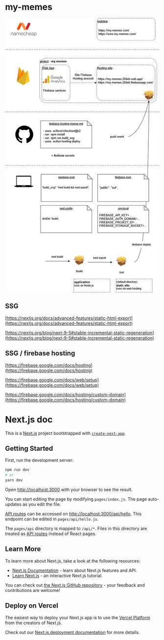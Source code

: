 
# my-memes

![SSG archi](./README/my-memes-build-deploy.drawio.png)

## SSG

[https://nextjs.org/docs/advanced-features/static-html-export](https://nextjs.org/docs/advanced-features/static-html-export)

[https://nextjs.org/blog/next-9-5#stable-incremental-static-regeneration](https://nextjs.org/blog/next-9-5#stable-incremental-static-regeneration)

## SSG / firebase hosting

[https://firebase.google.com/docs/hosting](https://firebase.google.com/docs/hosting)

[https://firebase.google.com/docs/web/setup](https://firebase.google.com/docs/web/setup)

[https://firebase.google.com/docs/hosting/custom-domain](https://firebase.google.com/docs/hosting/custom-domain)

# Next.js doc

This is a [Next.js](https://nextjs.org/) project bootstrapped with [`create-next-app`](https://github.com/vercel/next.js/tree/canary/packages/create-next-app).

## Getting Started

First, run the development server:

```bash
npm run dev
# or
yarn dev
```

Open [http://localhost:3000](http://localhost:3000) with your browser to see the result.

You can start editing the page by modifying `pages/index.js`. The page auto-updates as you edit the file.

[API routes](https://nextjs.org/docs/api-routes/introduction) can be accessed on [http://localhost:3000/api/hello](http://localhost:3000/api/hello). This endpoint can be edited in `pages/api/hello.js`.

The `pages/api` directory is mapped to `/api/*`. Files in this directory are treated as [API routes](https://nextjs.org/docs/api-routes/introduction) instead of React pages.

## Learn More

To learn more about Next.js, take a look at the following resources:

- [Next.js Documentation](https://nextjs.org/docs) - learn about Next.js features and API.
- [Learn Next.js](https://nextjs.org/learn) - an interactive Next.js tutorial.

You can check out [the Next.js GitHub repository](https://github.com/vercel/next.js/) - your feedback and contributions are welcome!

## Deploy on Vercel

The easiest way to deploy your Next.js app is to use the [Vercel Platform](https://vercel.com/new?utm_medium=default-template&filter=next.js&utm_source=create-next-app&utm_campaign=create-next-app-readme) from the creators of Next.js.

Check out our [Next.js deployment documentation](https://nextjs.org/docs/deployment) for more details.
